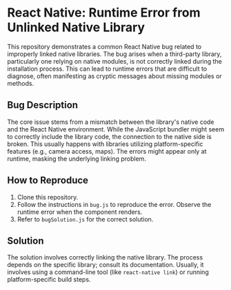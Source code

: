 # React Native: Runtime Error from Unlinked Native Library

This repository demonstrates a common React Native bug related to improperly linked native libraries.  The bug arises when a third-party library, particularly one relying on native modules, is not correctly linked during the installation process. This can lead to runtime errors that are difficult to diagnose, often manifesting as cryptic messages about missing modules or methods.

## Bug Description

The core issue stems from a mismatch between the library's native code and the React Native environment.  While the JavaScript bundler might seem to correctly include the library code, the connection to the native side is broken.  This usually happens with libraries utilizing platform-specific features (e.g., camera access, maps).  The errors might appear only at runtime, masking the underlying linking problem.

## How to Reproduce

1. Clone this repository.
2. Follow the instructions in `bug.js` to reproduce the error.  Observe the runtime error when the component renders.
3. Refer to `bugSolution.js` for the correct solution.

## Solution

The solution involves correctly linking the native library.  The process depends on the specific library; consult its documentation.  Usually, it involves using a command-line tool (like `react-native link`) or running platform-specific build steps.